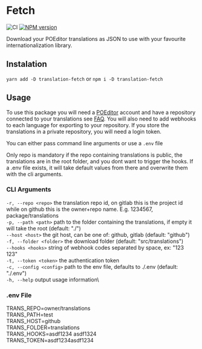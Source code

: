 # Fetch

![CI](https://github.com/halvardssm/package-translation-fetch/workflows/Translation%20Fetch%20CI/badge.svg)
[![NPM version](https://img.shields.io/npm/v/translation-fetch.svg)](https://www.npmjs.com/package/translation-fetch)

Download your POEditor translations as JSON to use with your favourite internationalization library.

## Instalation

`yarn add -D translation-fetch` or `npm i -D translation-fetch`

## Usage

To use this package you will need a [POEditor](https://poeditor.com/) account and have a repository connected to your translations see [FAQ](https://poeditor.com/kb/code-hosting-service-integrations). You will also need to add webhooks to each language for exporting to your repository. If you store the translations in a private repository, you will need a login token.

You can either pass command line arguments or use a `.env` file

Only repo is mandatory if the repo containing translations is public, the translations are in the root folder, and you dont want to trigger the hooks. If a .env file exists, it will take default values from there and overwrite them with the cli arguments.

### CLI Arguments

  `-r, --repo <repo>`      the translation repo id, on gitlab this is the project id while on github this is the owner+repo name. E.g. 1234567, package/translations\
  `-p, --path <path>`      path to the folder containing the translations, if empty it will take the root (default: "./")\
  `--host <host>`          the git host, can be one of: github, gitlab (default: "github")\
  `-f, --folder <folder>`  the download folder (default: "src/translations")\
  `--hooks <hooks>`        string of webhook codes separated by space, ex: "123 123"\
  `-t, --token <token>`    the authentication token\
  `-c, --config <config>`  path to the env file, defaults to ./.env (default: "./.env")\
  `-h, --help`             output usage information\

### .env File

TRANS_REPO=owner/translations\
TRANS_PATH=test\
TRANS_HOST=github\
TRANS_FOLDER=translations\
TRANS_HOOKS=asdf1234 asdf1324\
TRANS_TOKEN=asdf1234asdf1234
